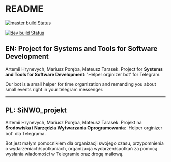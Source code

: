 # README

[![master build Status](https://travis-ci.org/greenstar7/helper_telegram_bot.svg?branch=master)](https://travis-ci.org/greenstar7/helper_telegram_bot)

[![dev build Status](https://travis-ci.org/greenstar7/helper_telegram_bot.svg?branch=dev)](https://travis-ci.org/greenstar7/helper_telegram_bot)

## EN: Project for Systems and Tools for Software Development

Artemii Hrynevych, Mariusz Poręba, Mateusz Tarasek.
Project for **Systems and Tools for Software Development**: 'Helper orginizer bot' for Telegram.

Our bot is a small helper for time organization and remanding you about small events right in your telegram messenger.

___

## PL: SiNWO_projekt

Artemii Hrynevych, Mariusz Poręba, Mateusz Tarasek.
Projekt na **Środowiska i Narzędzia  Wytwarzania Oprogramowania**: 'Helper orginizer bot' dla Telegrama.

Bot jest małym pomocnikiem dla organizacji swojego czasu, przypomnienia o wydarzeniach/spotkaniach, 
organizacja wydarzeń/spotkań za pomocą wysłania wiadomości w Telegramie oraz drogą mailową.